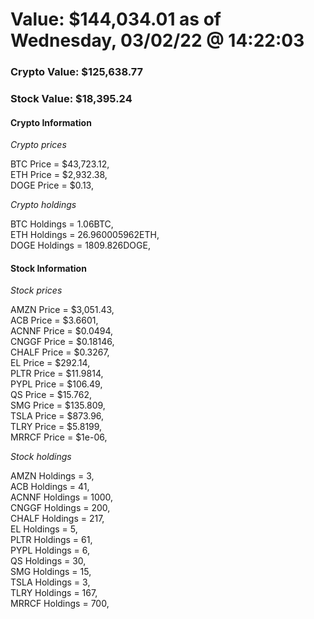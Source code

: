 # Value: $144,034.01 as of Wednesday, 03/02/22 @ 14:22:03 

### Crypto Value: $125,638.77

### Stock Value: $18,395.24

#### Crypto Information 
*Crypto prices* 

BTC Price = $43,723.12,  
ETH Price = $2,932.38,  
DOGE Price = $0.13,  


*Crypto holdings* 

BTC Holdings = 1.06BTC,  
ETH Holdings = 26.960005962ETH,  
DOGE Holdings = 1809.826DOGE,  


#### Stock Information 

*Stock prices* 

AMZN Price = $3,051.43,  
ACB Price = $3.6601,  
ACNNF Price = $0.0494,  
CNGGF Price = $0.18146,  
CHALF Price = $0.3267,  
EL Price = $292.14,  
PLTR Price = $11.9814,  
PYPL Price = $106.49,  
QS Price = $15.762,  
SMG Price = $135.809,  
TSLA Price = $873.96,  
TLRY Price = $5.8199,  
MRRCF Price = $1e-06,  


*Stock holdings* 

AMZN Holdings = 3,  
ACB Holdings = 41,  
ACNNF Holdings = 1000,  
CNGGF Holdings = 200,  
CHALF Holdings = 217,  
EL Holdings = 5,  
PLTR Holdings = 61,  
PYPL Holdings = 6,  
QS Holdings = 30,  
SMG Holdings = 15,  
TSLA Holdings = 3,  
TLRY Holdings = 167,  
MRRCF Holdings = 700,  


